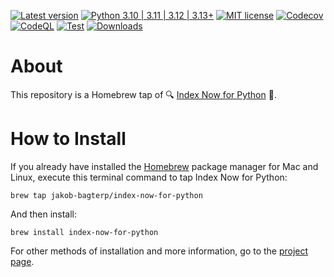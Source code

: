 [![Latest version](https://img.shields.io/static/v1?label=version&message=0.1.3&color=yellowgreen)](https://github.com/jakob-bagterp/index-now-for-python/releases/latest)
[![Python 3.10 | 3.11 | 3.12 | 3.13+](https://img.shields.io/static/v1?label=python&message=3.10%20|%203.11%20|%203.12%20|%203.13%2B&color=blueviolet)](https://www.python.org)
[![MIT license](https://img.shields.io/static/v1?label=license&message=MIT&color=blue)](https://github.com/jakob-bagterp/index-now-for-python/blob/master/LICENSE.md)
[![Codecov](https://codecov.io/gh/jakob-bagterp/index-now-for-python/branch/master/graph/badge.svg?token=SGVMPJ1JWI)](https://codecov.io/gh/jakob-bagterp/index-now-for-python)
[![CodeQL](https://github.com/jakob-bagterp/index-now-for-python/actions/workflows/codeql.yml/badge.svg)](https://github.com/jakob-bagterp/index-now-for-python/actions/workflows/codeql.yml)
[![Test](https://github.com/jakob-bagterp/index-now-for-python/actions/workflows/test.yml/badge.svg)](https://github.com/jakob-bagterp/index-now-for-python/actions/workflows/test.yml)
[![Downloads](https://static.pepy.tech/badge/index-now-for-python)](https://pepy.tech/project/index-now-for-python)

# About
This repository is a Homebrew tap of 🔍 [Index Now for Python](https://jakob-bagterp.github.io/index-now-for-python/) 🔎.

# How to Install
If you already have installed the [Homebrew](https://brew.sh) package manager for Mac and Linux, execute this terminal command to tap Index Now for Python:

```shell
brew tap jakob-bagterp/index-now-for-python
```

And then install:

```shell
brew install index-now-for-python
```

For other methods of installation and more information, go to the [project page](https://jakob-bagterp.github.io/index-now-for-python/).
